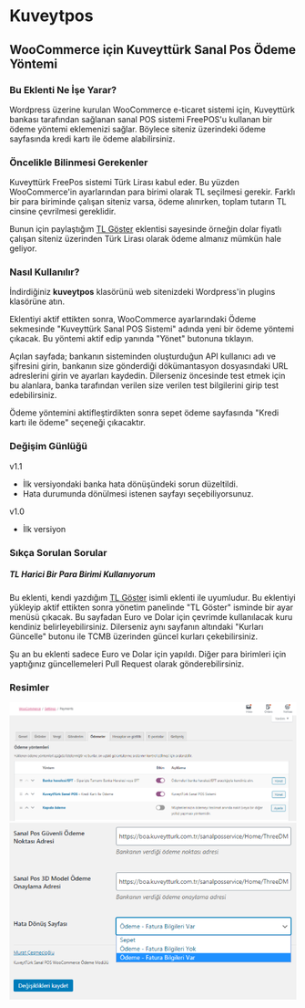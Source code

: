 # Kuveytpos
## WooCommerce için Kuveyttürk Sanal Pos Ödeme Yöntemi

### Bu Eklenti Ne İşe Yarar?
Wordpress üzerine kurulan WooCommerce e-ticaret sistemi için, Kuveyttürk bankası tarafından sağlanan sanal POS sistemi FreePOS'u kullanan bir ödeme yöntemi eklemenizi sağlar. Böylece siteniz üzerindeki ödeme sayfasında kredi kartı ile ödeme alabilirsiniz.

### Öncelikle Bilinmesi Gerekenler
Kuveyttürk FreePos sistemi Türk Lirası kabul eder. Bu yüzden WooCommerce'in ayarlarından para birimi olarak TL seçilmesi gerekir. Farklı bir para biriminde çalışan siteniz varsa, ödeme alınırken, toplam tutarın TL cinsine çevrilmesi gereklidir.

Bunun için paylaştığım [TL Göster](#) eklentisi sayesinde örneğin dolar fiyatlı çalışan siteniz üzerinden Türk Lirası olarak ödeme almanız mümkün hale geliyor.

### Nasıl Kullanılır?
İndirdiğiniz **kuveytpos** klasörünü web sitenizdeki Wordpress'in plugins klasörüne atın.

Eklentiyi aktif ettikten sonra, WooCommerce ayarlarındaki Ödeme sekmesinde "Kuveyttürk Sanal POS Sistemi" adında yeni bir ödeme yöntemi çıkacak. Bu yöntemi aktif edip yanında "Yönet" butonuna tıklayın.

Açılan sayfada; bankanın sisteminden oluşturduğun API kullanıcı adı ve şifresini girin, bankanın size gönderdiği dökümantasyon dosyasındaki URL adreslerini girin ve ayarları kaydedin. Dilerseniz öncesinde test etmek için bu alanlara, banka tarafından verilen size verilen test bilgilerini girip test edebilirsiniz.

Ödeme yöntemini aktifleştirdikten sonra sepet ödeme sayfasında "Kredi kartı ile ödeme" seçeneği çıkacaktır.

### Değişim Günlüğü
v1.1
* İlk versiyondaki banka hata dönüşündeki sorun düzeltildi.
* Hata durumunda dönülmesi istenen sayfayı seçebiliyorsunuz.

v1.0
* İlk versiyon

### Sıkça Sorulan Sorular

##### TL Harici Bir Para Birimi Kullanıyorum
Bu eklenti, kendi yazdığım [TL Göster](#) isimli eklenti ile uyumludur. Bu eklentiyi yükleyip aktif ettikten sonra yönetim panelinde "TL Göster" isminde bir ayar menüsü çıkacak. Bu sayfadan Euro ve Dolar için çevrimde kullanılacak kuru kendiniz belirleyebilirsiniz. Dilerseniz aynı sayfanın altındaki "Kurları Güncelle" butonu ile TCMB üzerinden güncel kurları çekebilirsiniz.

Şu an bu eklenti sadece Euro ve Dolar için yapıldı. Diğer para birimleri için yaptığınız güncellemeleri Pull Request olarak gönderebilirsiniz.

### Resimler
![Kuveytpos](https://raw.githubusercontent.com/muratcesmecioglu/depo/master/Kuveytpos.png)
![Kuveytpos](https://raw.githubusercontent.com/muratcesmecioglu/depo/master/Kuveytturk2.png)
